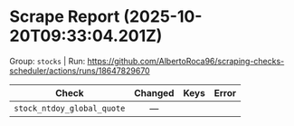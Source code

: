 # Scrape Report (2025-10-20T09:33:04.201Z)

Group: `stocks`  |  Run: https://github.com/AlbertoRoca96/scraping-checks-scheduler/actions/runs/18647829670

| Check | Changed | Keys | Error |
|---|:---:|:--|:--|
| `stock_ntdoy_global_quote` | — |  |  |
